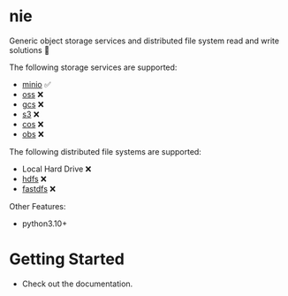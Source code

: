# nie

Generic object storage services and distributed file system read and write solutions 💯

The following storage services are supported:

- [minio](https://min.io/) ✅ 
- [oss](https://www.aliyun.com/product/oss) ❌
- [gcs](https://cloud.google.com/storage) ❌
- [s3](https://aws.amazon.com/cn/s3/) ❌
- [cos](https://cloud.tencent.com/product/cos) ❌
- [obs](https://www.huaweicloud.com/product/obs.html) ❌

The following distributed file systems are supported:

- Local Hard Drive ❌
- [hdfs](https://hadoop.apache.org/docs/r1.2.1/hdfs_design.html) ❌
- [fastdfs](https://github.com/happyfish100/fastdfs) ❌

Other Features:

- python3.10+


# Getting Started

- Check out the documentation.

